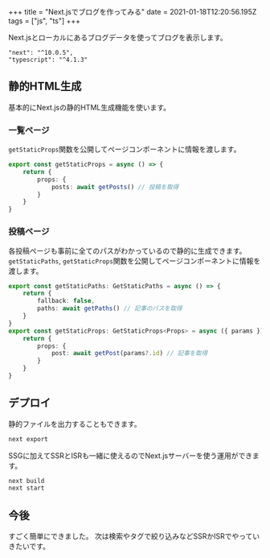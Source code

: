 +++
title = "Next.jsでブログを作ってみる"
date = 2021-01-18T12:20:56.195Z
tags = ["js", "ts"]
+++

Next.jsとローカルにあるブログデータを使ってブログを表示します。

```
"next": "^10.0.5",
"typescript": "^4.1.3"
```

## 静的HTML生成

基本的にNext.jsの静的HTML生成機能を使います。

### 一覧ページ

`getStaticProps`関数を公開してページコンポーネントに情報を渡します。

```typescript
export const getStaticProps = async () => {
    return {
        props: {
            posts: await getPosts() // 投稿を取得
        }
    }
}
```

### 投稿ページ

各投稿ページも事前に全てのパスがわかっているので静的に生成できます。
`getStaticPaths`, `getStaticProps`関数を公開してページコンポーネントに情報を渡します。

```typescript
export const getStaticPaths: GetStaticPaths = async () => {
    return {
        fallback: false,
        paths: await getPaths() // 記事のパスを取得
    }
}
export const getStaticProps: GetStaticProps<Props> = async ({ params }) => {
    return {
        props: {
            post: await getPost(params?.id) // 記事を取得
        }
    }
}
```

## デプロイ

静的ファイルを出力することもできます。

```bash
next export
```

SSGに加えてSSRとISRも一緒に使えるのでNext.jsサーバーを使う運用ができます。

```bash
next build
next start
```

## 今後

すごく簡単にできました。
次は検索やタグで絞り込みなどSSRかISRでやっていきたいです。
